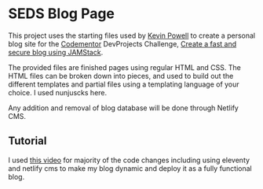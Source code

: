 # SEDS Blog Page

This project uses the starting files used by [Kevin Powell](https://kevinpowell.co) to create a personal blog site for the [Codementor](https://www.codementor.io/) DevProjects Challenge, [Create a fast and secure blog using JAMStack](https://www.codementor.io/projects/web/create-a-fast-and-secure-blog-using-jamstack-c93coupnxb).

The provided files are finished pages using regular HTML and CSS. The HTML files can be broken down into pieces, and used to build out the different templates and partial files using a templating language of your choice. I used nunjuscks here.

Any addition and removal of blog database will be done through Netlify CMS.

## Tutorial

I used [this video](https://youtu.be/4wD00RT6d-g) for majority of the code changes including using eleventy and netlify cms to make my blog dynamic and deploy it as a fully functional blog.
